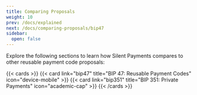 ```yaml
---
title: Comparing Proposals
weight: 10
prev: /docs/explained
next: /docs/comparing-proposals/bip47
sidebar:
  open: false
---
```


Explore the following sections to learn how Silent Payments compares to other reusable payment code proposals:

<!--more-->

{{< cards >}}
  {{< card link="bip47" title="BIP 47: Reusable Payment Codes" icon="device-mobile" >}}
  {{< card link="bip351" title="BIP 351: Private Payments" icon="academic-cap" >}}
{{< /cards >}}
